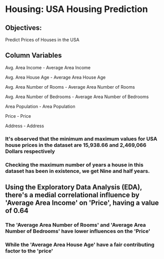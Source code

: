 # Housing: USA Housing Prediction
## Objectives:
Predict Prices of Houses in the USA

## Column Variables
Avg. Area Income - Average Area Income

Avg. Area House Age - Average Area House Age

Avg. Area Number of Rooms - Average Area Number of Rooms

Avg. Area Number of Bedrooms - Average Area Number of Bedrooms

Area Population - Area Population

Price - Price

Address - Address

### It's observed that the minimum and maximum values for USA house prices in the dataset are 15,938.66  and 2,469,066 Dollars respectively

### Checking the maximum number of years a house in this dataset has been in existence, we get Nine and half years.

## Using the Exploratory Data Analysis (EDA), there's a medial correlational influence by 'Average Area Income' on 'Price', having a value of 0.64

### The 'Average Area Number of Rooms' and 'Average Area Number of Bedrooms' have lower influences on the 'Price'
### While the 'Average Area House Age' have a fair contributing factor to the 'price'